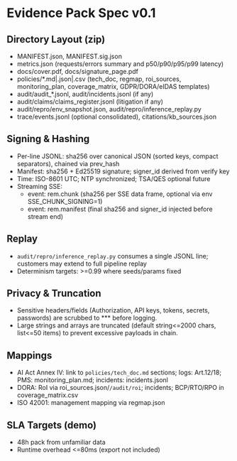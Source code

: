 # Evidence Pack Spec v0.1

## Directory Layout (zip)
- MANIFEST.json, MANIFEST.sig.json
- metrics.json (requests/errors summary and p50/p90/p95/p99 latency)
- docs/cover.pdf, docs/signature_page.pdf
- policies/*.md|.json|.csv (tech_doc, regmap, roi_sources, monitoring_plan, coverage_matrix, GDPR/DORA/eIDAS templates)
- audit/audit_*.jsonl, audit/incidents.jsonl (if any)
- audit/claims/claims_register.jsonl (litigation if any)
- audit/repro/env_snapshot.json, audit/repro/inference_replay.py
 - trace/events.jsonl (optional consolidated), citations/kb_sources.json

## Signing & Hashing
- Per-line JSONL: sha256 over canonical JSON (sorted keys, compact separators), chained via prev_hash
- Manifest: sha256 + Ed25519 signature; signer_id derived from verify key
- Time: ISO-8601 UTC; NTP synchronized; TSA/QES optional future
- Streaming SSE:
  - event: rem.chunk (sha256 per SSE data frame, optional via env SSE_CHUNK_SIGNING=1)
  - event: rem.manifest (final sha256 and signer_id injected before stream end)

## Replay
- `audit/repro/inference_replay.py` consumes a single JSONL line; customers may extend to full pipeline replay
- Determinism targets: >=0.99 where seeds/params fixed

## Privacy & Truncation
- Sensitive headers/fields (Authorization, API keys, tokens, secrets, passwords) are scrubbed to *** before logging.
- Large strings and arrays are truncated (default string<=2000 chars, list<=50 items) to prevent excessive payloads in chain.

## Mappings
- AI Act Annex IV: link to `policies/tech_doc.md` sections; logs: Art.12/18; PMS: monitoring_plan.md; incidents: incidents.jsonl
- DORA: RoI via roi_sources.json/`/audit/roi`; incidents; BCP/RTO/RPO in coverage_matrix.csv
- ISO 42001: management mapping via regmap.json

## SLA Targets (demo)
- 48h pack from unfamiliar data
- Runtime overhead <=80ms (export not included)
